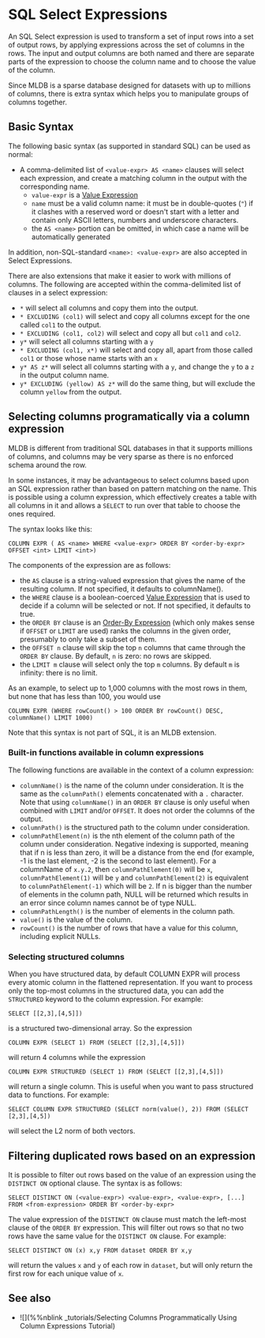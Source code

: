 # SQL Select Expressions

An SQL Select expression is used to transform a set of input rows into a
set of output rows, by applying expressions across the set of columns in
the rows.  The input and output columns are both named and there are
separate parts of the expression to choose the column name and to choose
the value of the column.

Since MLDB is a sparse database designed for datasets with up to millions of
columns, there is extra syntax which helps you to manipulate groups of
columns together.

## Basic Syntax

The following basic syntax (as supported in standard SQL) can be used as
normal:

- A comma-delimited list of `<value-expr> AS <name>` clauses will select each expression, and create a matching column in the output with the corresponding name. 
    - `value-expr` is a [Value Expression](ValueExpression.md)
    - `name` must be a valid column name: it must be in double-quotes (`"`) if it clashes with a reserved word or doesn't start with a letter and contain only ASCII letters, numbers and underscore characters.
    - the `AS <name>` portion can be omitted, in which case a name will be automatically generated

In addition, non-SQL-standard `<name>: <value-expr>` are also accepted in Select Expressions.

There are also extensions that make it easier to work with millions of
columns. The following are accepted within the comma-delimited list of clauses in 
a select expression:

- `*` will select all columns and copy them into the output.
- `* EXCLUDING (col1)` will select and copy all columns except for the
  one called `col1` to the output.
- `* EXCLUDING (col1, col2)` will select and copy all but `col1` and
  `col2`.
- `y*` will select all columns starting with a `y`
- `* EXCLUDING (col1, x*)` will select and copy all, apart from those
  called `col1` or those whose name starts with an `x`
- `y* AS z*` will select all columns starting with a `y`, and change
  the `y` to a `z` in the output column name.
- `y* EXCLUDING (yellow) AS z*` will do the same thing, but will
  exclude the column `yellow` from the output.


## Selecting columns programatically via a column expression

MLDB is different from traditional SQL databases in that it supports millions
of columns, and columns may be very sparse as there is no enforced schema
around the row.

In some instances, it may be advantageous to select columns based upon an
SQL expression rather than based on pattern matching on the name.  This is
possible using a column expression, which effectively creates a table with
all columns in it and allows a `SELECT` to run over that table to choose the
ones required.

The syntax looks like this:

```
COLUMN EXPR ( AS <name> WHERE <value-expr> ORDER BY <order-by-expr> OFFSET <int> LIMIT <int>)
```

The components of the expression are as follows:

- the `AS` clause is a string-valued expression that gives the name of the resulting column.  If not specified, it defaults to columnName().
- the `WHERE` clause is a boolean-coerced [Value Expression](ValueExpression.md) that is used to decide if a column will be selected or not.  If not specified, it defaults to true.
- the `ORDER BY` clause is an [Order-By Expression](OrderByExpression.md) (which only makes sense if `OFFSET` or `LIMIT` are used) ranks the columns in the given order, presumably to only take a subset of them.
- the `OFFSET n` clause will skip the top `n` columns that came through the `ORDER BY` clause.  By default, `n` is zero: no rows are skipped.
- the `LIMIT m` clause will select only the top `m` columns.  By default `m` is infinity: there is no limit.

As an example, to select up to 1,000 columns with the most rows in them,
but none that has less than 100, you would use

```
COLUMN EXPR (WHERE rowCount() > 100 ORDER BY rowCount() DESC, columnName() LIMIT 1000)
```
Note that this syntax is not part of SQL, it is an MLDB extension.

### Built-in functions available in column expressions

The following functions are available in the context of a column expression:

- `columnName()` is the name of the column under consideration.  It is the same
  as the `columnPath()` elements concatenated with a `.` character. Note that
  using `columnName()` in an `ORDER BY` clause is only useful when combined
  with `LIMIT` and/or `OFFSET`. It does not order the columns of the output.
- `columnPath()` is the structured path to the column under consideration.
- `columnPathElement(n)` is the nth element of the column path of the column
  under consideration.  Negative indexing is supported, meaning that if n is less than 
  zero, it will be a distance from the end (for example, -1 is the last element, -2 
  is the second to last element). For a columnName of `x.y.2`, then `columnPathElement(0)` 
  will be `x`, `columnPathElement(1)` will be `y` and `columnPathElement(2)` is equivalent 
  to `columnPathElement(-1)` which will be `2`. If n is bigger than the number 
  of elements in the column path, NULL will be returned which results in an error since column
  names cannot be of type NULL.
- `columnPathLength()` is the number of elements in the column path.
- `value()` is the value of the column.
- `rowCount()` is the number of rows that have a value for this column, including explicit NULLs.

### Selecting structured columns

When you have structured data, by default COLUMN EXPR will process every atomic column in the flattened 
representation. If you want to process only the top-most columns in the structured data, you can add the 
`STRUCTURED` keyword to the column expression. For example:

```
SELECT [[2,3],[4,5]])
```

is a structured two-dimensional array. So the expression

```
COLUMN EXPR (SELECT 1) FROM (SELECT [[2,3],[4,5]])
```

will return 4 columns while the expression

```
COLUMN EXPR STRUCTURED (SELECT 1) FROM (SELECT [[2,3],[4,5]])
```

will return a single column. This is useful when you want to pass structured data
to functions. For example:

```
SELECT COLUMN EXPR STRUCTURED (SELECT norm(value(), 2)) FROM (SELECT [2,3],[4,5])
```

will select the L2 norm of both vectors.

## Filtering duplicated rows based on an expression

It is possible to filter out rows based on the value of an expression using the `DISTINCT ON` optional
clause. The syntax is as follows: 

```
SELECT DISTINCT ON (<value-expr>) <value-expr>, <value-expr>, [...] FROM <from-expression> ORDER BY <order-by-expr>
```

The value expression of the `DISTINCT ON` clause must match the left-most clause of the `ORDER BY` expression. This will
filter out rows so that no two rows have the same value for the `DISTINCT ON` clause. For example:

```
SELECT DISTINCT ON (x) x,y FROM dataset ORDER BY x,y
```

will return the values `x` and `y` of each row in `dataset`, but will only return the first row for each unique value of 
`x`.

## See also

* ![](%%nblink _tutorials/Selecting Columns Programmatically Using Column Expressions Tutorial)
